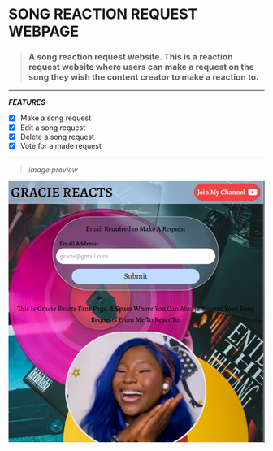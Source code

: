 # SONG REACTION REQUEST WEBPAGE
> ### A song reaction request website. This is a reaction request website where users can make a request on the song they wish the content creator to make a reaction to.

---

**_FEATURES_**
* [x] Make a song request
* [x] Edit a song request
* [x] Delete a song request
* [x] Vote for a made request

---

> *image preview*

![image preview](./src/assests/gracie.png "page preview")